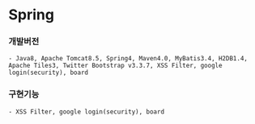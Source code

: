# Spring

### 개발버전
    - Java8, Apache Tomcat8.5, Spring4, Maven4.0, MyBatis3.4, H2DB1.4, Apache Tiles3, Twitter Bootstrap v3.3.7, XSS Filter, google login(security), board

### 구현기능
    - XSS Filter, google login(security), board
